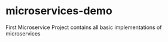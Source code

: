 # microservices-demo
First Microservice Project contains all basic implementations of microservices
